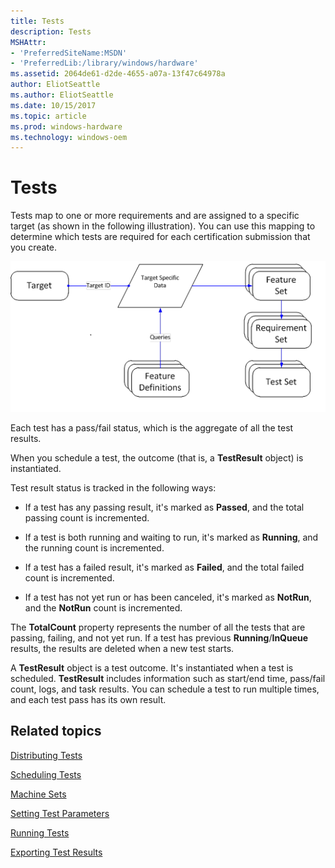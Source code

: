```yaml
---
title: Tests
description: Tests
MSHAttr:
- 'PreferredSiteName:MSDN'
- 'PreferredLib:/library/windows/hardware'
ms.assetid: 2064de61-d2de-4655-a07a-13f47c64978a
author: EliotSeattle
ms.author: EliotSeattle
ms.date: 10/15/2017
ms.topic: article
ms.prod: windows-hardware
ms.technology: windows-oem
---
```


# Tests


Tests map to one or more requirements and are assigned to a specific target (as shown in the following illustration). You can use this mapping to determine which tests are required for each certification submission that you create.

![targetid](images/hck-win8-om-targetid.png)

Each test has a pass/fail status, which is the aggregate of all the test results.

When you schedule a test, the outcome (that is, a **TestResult** object) is instantiated.

Test result status is tracked in the following ways:

-   If a test has any passing result, it's marked as **Passed**, and the total passing count is incremented.

-   If a test is both running and waiting to run, it's marked as **Running**, and the running count is incremented.

-   If a test has a failed result, it's marked as **Failed**, and the total failed count is incremented.

-   If a test has not yet run or has been canceled, it's marked as **NotRun**, and the **NotRun** count is incremented.

The **TotalCount** property represents the number of all the tests that are passing, failing, and not yet run. If a test has previous **Running**/**InQueue** results, the results are deleted when a new test starts.

A **TestResult** object is a test outcome. It's instantiated when a test is scheduled. **TestResult** includes information such as start/end time, pass/fail count, logs, and task results. You can schedule a test to run multiple times, and each test pass has its own result.

## <span id="related_topics"></span>Related topics


[Distributing Tests](distributing-tests.md)

[Scheduling Tests](scheduling-tests.md)

[Machine Sets](machine-sets.md)

[Setting Test Parameters](setting-test-parameters.md)

[Running Tests](running-tests.md)

[Exporting Test Results](exporting-test-results.md)

 

 







